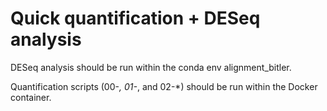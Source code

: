 # Quick quantification + DESeq analysis

DESeq analysis should be run within the conda env alignment_bitler.

Quantification scripts (00-*, 01-*, and 02-*) should be run within the Docker container.